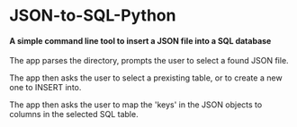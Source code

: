 # JSON-to-SQL-Python
#### A simple command line tool to insert a JSON file into a SQL database

The app parses the directory, prompts the user to select a found JSON file.

The app then asks the user to select a prexisting table, or to create a new one to INSERT into.

The app then asks the user to map the 'keys' in the JSON objects to columns in the selected SQL table.


